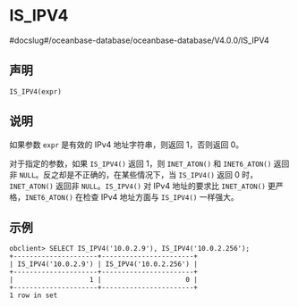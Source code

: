 IS_IPV4 
============================
#docslug#/oceanbase-database/oceanbase-database/V4.0.0/IS_IPV4


声明 
-----------------------

```unknow
IS_IPV4(expr)
```



说明 
-----------------------

如果参数 `expr` 是有效的 IPv4 地址字符串，则返回 1，否则返回 0。

对于指定的参数，如果 `IS_IPV4()` 返回 1，则 `INET_ATON()` 和 `INET6_ATON()` 返回非 `NULL`。反之却是不正确的，在某些情况下，当 `IS_IPV4()` 返回 0 时，`INET_ATON()` 返回非 `NULL`。`IS_IPV4()` 对 IPv4 地址的要求比 `INET_ATON()` 更严格，`INET6_ATON()` 在检查 IPv4 地址方面与 `IS_IPV4()` 一样强大。

示例 
-----------------------

```unknow
obclient> SELECT IS_IPV4('10.0.2.9'), IS_IPV4('10.0.2.256');
+---------------------+-----------------------+
| IS_IPV4('10.0.2.9') | IS_IPV4('10.0.2.256') |
+---------------------+-----------------------+
|                   1 |                     0 |
+---------------------+-----------------------+
1 row in set
```


